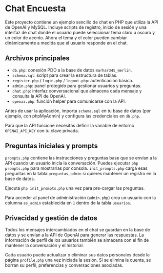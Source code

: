 # Chat Encuesta

Este proyecto contiene un ejemplo sencillo de chat en PHP que utiliza la API de OpenAI y MySQL. Incluye scripts de registro, inicio de sesión y una interfaz de chat donde el usuario puede seleccionar tema claro u oscuro y un color de acento. Ahora el tema y el color pueden cambiar dinámicamente a medida que el usuario responde en el chat.

## Archivos principales
- `db.php`: conexión PDO a la base de datos `marhar345_merlin`.
- `schema.sql`: script para crear la estructura de tablas.
- `register.php` / `login.php` / `logout.php`: autenticación básica.
- `admin.php`: panel protegido para gestionar usuarios y preguntas.
- `chat.php`: interfaz conversacional que almacena cada mensaje y consulta la API de OpenAI.
- `openai.php`: función helper para comunicarse con la API.

Antes de usar la aplicación, importa `schema.sql` en tu base de datos (por ejemplo, con phpMyAdmin) y configura las credenciales en `db.php`.

Para que la API funcione necesitas definir la variable de entorno `OPENAI_API_KEY` con tu clave privada.

## Preguntas iniciales y prompts
`prompts.php` contiene las instrucciones y preguntas base que se envían a la API cuando un usuario inicia la conversación. Puedes ejecutar `php prompts.php` para mostrarlas por consola.
`init_prompts.php` carga esas preguntas en la tabla `preguntas_admin` si quieres mantener un registro en la base de datos.

Ejecuta `php init_prompts.php` una vez para pre-cargar las preguntas.

Para acceder al panel de administración (`admin.php`) crea un usuario con la
columna `es_admin` establecida en `1` dentro de la tabla `usuarios`.

## Privacidad y gestión de datos

Todos los mensajes intercambiados en el chat se guardan en la base de datos y se
envían a la API de OpenAI para generar las respuestas. La información de perfil
de los usuarios también se almacena con el fin de mantener la conversación y el
historial.

Cada usuario puede actualizar o eliminar sus datos personales desde la página
`profile.php` una vez iniciada la sesión. Si se elimina la cuenta, se borran su
perfil, preferencias y conversaciones asociadas.

